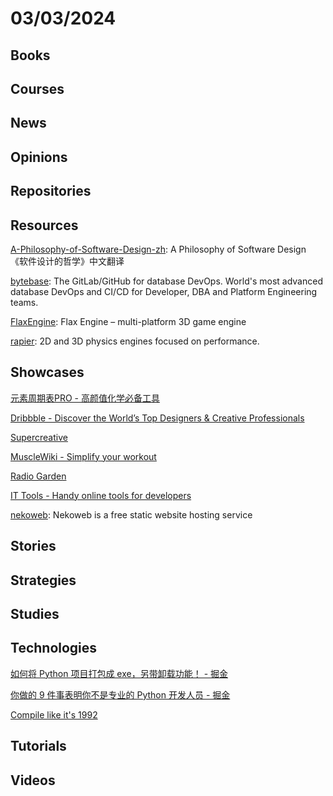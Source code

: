 # 03/03/2024

## Books

## Courses

## News

## Opinions

## Repositories

## Resources
[A-Philosophy-of-Software-Design-zh](https://github.com/Cactus-proj/A-Philosophy-of-Software-Design-zh): A Philosophy of Software Design 《软件设计的哲学》中文翻译

[bytebase](https://github.com/bytebase/bytebase): The GitLab/GitHub for database DevOps. World's most advanced database DevOps and CI/CD for Developer, DBA and Platform Engineering teams.

[FlaxEngine](https://github.com/FlaxEngine/FlaxEngine): Flax Engine – multi-platform 3D game engine

[rapier](https://github.com/dimforge/rapier): 2D and 3D physics engines focused on performance.

## Showcases
[元素周期表PRO - 高颜值化学必备工具](https://pt.ziziyi.com/)

[Dribbble - Discover the World’s Top Designers & Creative Professionals](https://dribbble.com/)

[Supercreative](https://supercreative.design/)

[MuscleWiki - Simplify your workout](https://musclewiki.com/)

[Radio Garden](https://radio.garden/)

[IT Tools - Handy online tools for developers](https://it-tools.tech/)

[nekoweb](https://nekoweb.org/): Nekoweb is a free static website hosting service

## Stories

## Strategies

## Studies

## Technologies
[如何将 Python 项目打包成 exe，另带卸载功能！ - 掘金](https://juejin.cn/post/7314196310647586879)

[你做的 9 件事表明你不是专业的 Python 开发人员 - 掘金](https://juejin.cn/post/7220793382020759607)

[Compile like it's 1992](https://fabiensanglard.net/Compile_Like_Its_1992/index.php)

## Tutorials

## Videos
